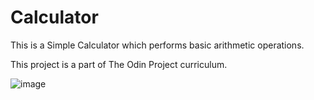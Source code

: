 # Calculator

This is a Simple Calculator which performs basic arithmetic operations.

This project is a part of The Odin Project curriculum.

![image](https://github.com/SanyaGubrani/calculator/assets/127206660/93b1e159-9920-4d89-a8be-e208d1dbd12e)
